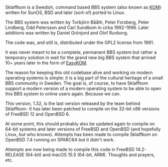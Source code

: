 Sklaffkom is a Swedish, command based BBS system (also known as [KOM](https://en.wikipedia.org/wiki/KOM_(bulletin_board_system))) written for SunOS, BSD and later (sort-of) ported to Linux. 

The BBS system was written by Torbjörn Bååth, Peter Forsberg, Peter Lindberg, Odd Petersson and Carl Sundbom in cirka 1992-1996.  Later additions was written by Daniel Grönjord and Olof Runborg. 

The code was, and still is, distributed under the GPL2 license from 1991. 

It was never meant to be a complete, permanent BBS system but rather a temporary solution in wait for the grand new big BBS system that arrived 10+ years later in the form of [EasyKOM](https://sv.wikipedia.org/wiki/EasyKOM). 

The reason for keeping this old codebase alive and working on modern operating systems is simple: it is a big part of the cultural heritage of a small BBS community in Sweden. The goal is, of course, to have Sklaffkom support a modern version of a modern operating system to be able to open this BBS system to online users again. Because we can. 

This version, 1.32, is the last version released by the team behind Sklaffkom- It has later been patched to compile on the 32-bit x86 versions of FreeBSD 12 and OpenBSD 6. 

At some point, this should probably also be updated again to compile on 64-bit systems and later versions of FreeBSD and OpenBSD (and hopefully Linux, but who knows). Attempts has been made to compile Sklaffkom on OpenBSD 7.4 running on SPARC64 but it didn't work. 

Attempts are now being made to compile this code in FreeBSD 14.2-RELEASE (64-bit) and macOS 15.5 (64-bit, ARM).  Thoughts and prayers, etc. 

